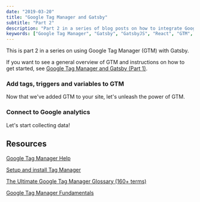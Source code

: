 ```yaml
---
date: "2019-03-20" 
title: "Google Tag Manager and Gatsby"
subtitle: "Part 2"
description: "Part 2 in a series of blog posts on how to integrate Google Tag Manager with GatsbyJS"
keywords: ["Google Tag Manager", "Gatsby", "GatsbyJS", "React", "GTM", "Google Analytics", "GA"]
---
```


This is part 2 in a series on using Google Tag Manager (GTM) with Gatsby.

If you want to see a general overview of GTM and instructions on how to get started, see [Google Tag Manager and Gatsby (Part 1)](/blog/google-tag-manager).

### Add tags, triggers and variables to GTM 

Now that we've added GTM to your site, let's unleash the power of GTM.

### Connect to Google analytics

Let's start collecting data!

## Resources
[Google Tag Manager Help](https://support.google.com/tagmanager#topic=3441530)

[Setup and install Tag Manager](https://support.google.com/tagmanager/answer/6103696?hl=en)

[The Ultimate Google Tag Manager Glossary (160+ terms)](https://www.analyticsmania.com/post/google-tag-manager-glossary/)

[Google Tag Manager Fundamentals](https://analytics.google.com/analytics/academy/course/5)